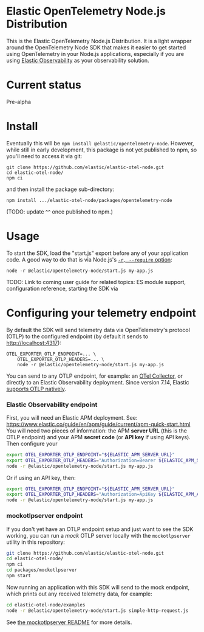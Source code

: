 # Elastic OpenTelemetry Node.js Distribution

This is the Elastic OpenTelemetry Node.js Distribution.  It is a light wrapper
around the OpenTelemetry Node SDK that makes it easier to get started using
OpenTelemetry in your Node.js applications, especially if you are using [Elastic
Observability](https://www.elastic.co/observability) as your observability
solution.

# Current status

Pre-alpha

# Install

Eventually this will be `npm install @elastic/opentelemetry-node`.
However, while still in early development, this package is not yet published
to npm, so you'll need to access it via git:

    git clone https://github.com/elastic/elastic-otel-node.git
    cd elastic-otel-node/
    npm ci

and then install the package sub-directory:

    npm install .../elastic-otel-node/packages/opentelemetry-node

(TODO: update ^^ once published to npm.)


# Usage

To start the SDK, load the "start.js" export before any of your application
code. A good way to do that is via Node.js's [`-r, --require` option](https://nodejs.org/api/all.html#all_cli_-r---require-module):

    node -r @elastic/opentelemetry-node/start.js my-app.js

TODO: Link to coming user guide for related topics: ES module support, configuration reference, starting the SDK via


# Configuring your telemetry endpoint

By default the SDK will send telemetry data via OpenTelemetry's protocol (OTLP)
to the configured endpoint (by default it sends to <http://localhost:4317>):

    OTEL_EXPORTER_OTLP_ENDPOINT=... \
        OTEL_EXPORTER_OTLP_HEADERS=... \
        node -r @elastic/opentelemetry-node/start.js my-app.js

You can send to any OTLP endpoint, for example: an [OTel Collector](https://opentelemetry.io/docs/collector/),
or directly to an Elastic Observability deployment. Since version 7.14, Elastic
[supports OTLP natively](https://www.elastic.co/blog/native-opentelemetry-support-in-elastic-observability).


### Elastic Observability endpoint

First, you will need an Elastic APM deployment. See: https://www.elastic.co/guide/en/apm/guide/current/apm-quick-start.html
You will need two pieces of information: the APM **server URL** (this is the OTLP endpoint) and your APM **secret code** (or **API key** if using API keys).
Then configure your

```sh
export OTEL_EXPORTER_OTLP_ENDPOINT="${ELASTIC_APM_SERVER_URL}"
export OTEL_EXPORTER_OTLP_HEADERS="Authorization=Bearer ${ELASTIC_APM_SECRET_TOKEN}"
node -r @elastic/opentelemetry-node/start.js my-app.js
```

Or if using an API key, then:

```sh
export OTEL_EXPORTER_OTLP_ENDPOINT="${ELASTIC_APM_SERVER_URL}"
export OTEL_EXPORTER_OTLP_HEADERS="Authorization=ApiKey ${ELASTIC_APM_API_KEY}"
node -r @elastic/opentelemetry-node/start.js my-app.js
```


### mockotlpserver endpoint

If you don't yet have an OTLP endpoint setup and just want to see the SDK
working, you can run a *mock* OTLP server locally with the `mockotlpserver`
utility in this repository:

```sh
git clone https://github.com/elastic/elastic-otel-node.git
cd elastic-otel-node/
npm ci
cd packages/mockotlpserver
npm start
```

Now running an application with this SDK will send to the mock endpoint, which
prints out any received telemetry data, for example:

```sh
cd elastic-otel-node/examples
node -r @elastic/opentelemetry-node/start.js simple-http-request.js
```

See [the mockotlpserver README](../mockotlpserver#readme) for more details.



